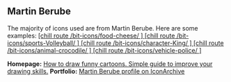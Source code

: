 <article id="icon-artist-martin-berube">
  <h1>
    Martin Berube
  </h1>
  <p>
    The majority of icons used are from Martin Berube. Here are some examples:
    <span class="u-block">
      <a href="https://iconarchive.com/show/food-icons-by-martin-berube.html">
        <span>[chill route /bit-icons/food-cheese/ ]</span>
      </a>
      <a href="https://iconarchive.com/show/sport-icons-by-martin-berube.html">
        <span>[chill route /bit-icons/sports-Volleyball/ ]</span>
      </a>
      <a href="https://iconarchive.com/show/character-icons-by-martin-berube.html">
        <span>[chill route /bit-icons/character-King/ ]</span>
      </a>
      <a href="https://iconarchive.com/show/animal-icons-by-martin-berube.html">
        <span>[chill route /bit-icons/animal-crocodile/ ]</span>
      </a>
      <a href="https://www.how-to-draw-funny-cartoons.com/preview-round-collection.html">
        <span>[chill route /bit-icons/vehicle-police/ ]</span>
      </a>
    </span>
  </p>
  <p>
    <span class="u-block">
      <strong>Homepage:</strong>
      <a href="http://www.how-to-draw-funny-cartoons.com"
        >How to draw funny cartoons. Simple guide to improve your drawing
        skills.</a
      >
    </span>
    <span class="u-block">
      <strong>Portfolio:</strong>
      <a href="http://www.iconarchive.com/artist/martin-berube.html"
        >Martin Berube profile on IconArchive</a
      >
    </span>
  </p>
</article>

